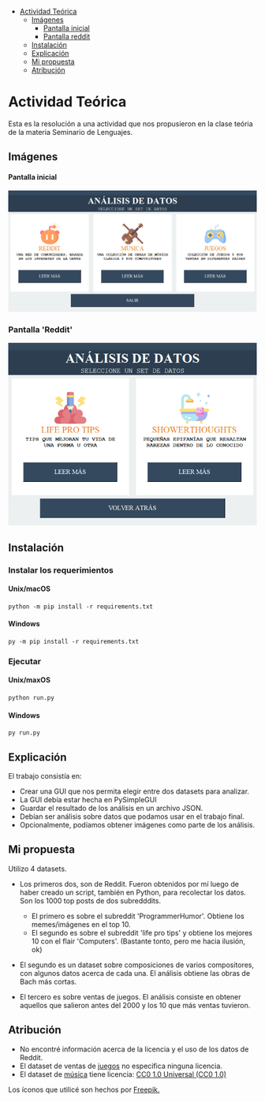 - [Actividad Teórica](#actividad-teórica)
  - [Imágenes](#imágenes)
      - [Pantalla inicial](#pantalla-inicial)
      - [Pantalla reddit](#pantalla-reddit)
  - [Instalación](#instalación)
  - [Explicación](#explicación)
  - [Mi propuesta](#mi-propuesta)
  - [Atribución](#atribución)

# Actividad Teórica
Esta es la resolución a una actividad que nos propusieron en la clase teória de la materia Seminario de Lenguajes.

## Imágenes

#### Pantalla inicial
![Ventana inicial](img/Pantalla-Inicial.png)

### Pantalla 'Reddit'
![Ventana Reddit](img/Pantalla-Reddit.png)

## Instalación
### Instalar los requerimientos

#### Unix/macOS
```
python -m pip install -r requirements.txt
```

#### Windows
```
py -m pip install -r requirements.txt
```
### Ejecutar

#### Unix/maxOS
```
python run.py
```

#### Windows
```
py run.py
```

## Explicación
El trabajo consistía en:
- Crear una GUI que nos permita elegir entre dos datasets para analizar.
- La GUI debía estar hecha en PySimpleGUI
- Guardar el resultado de los análisis en un archivo JSON.
- Debían ser análisis sobre datos que podamos usar en el trabajo final.
- Opcionalmente, podíamos obtener imágenes como parte de los análisis.

## Mi propuesta
Utilizo 4 datasets.

- Los primeros dos, son de Reddit. Fueron obtenidos por mí luego de haber creado un script, también en Python, para recolectar los datos. Son los 1000 top posts de dos subredddits. 
  - El primero es sobre el subreddit 'ProgrammerHumor'. Obtiene los memes/imágenes en el top 10.
  - El segundo es sobre el subreddit 'life pro tips' y obtiene los mejores 10 con el flair 'Computers'. 
(Bastante tonto, pero me hacia ilusión, ok)

- El segundo es un dataset sobre composiciones de varios compositores, con algunos datos acerca de cada una. El análisis obtiene las obras de Bach más cortas.

- El tercero es sobre ventas de juegos. El análisis consiste en obtener aquellos que salieron antes del 2000 y los 10 que más ventas tuvieron.

## Atribución
- No encontré información acerca de la licencia y el uso de los datos de Reddit.
- El dataset de ventas de [juegos](https://www.kaggle.com/gregorut/videogamesales) no especifica ninguna licencia.
- El dataset de [música](https://www.kaggle.com/imsparsh/musicnet-dataset?select=musicnet_metadata.csv) tiene licencia: [CC0 1.0 Universal (CC0 1.0)](https://creativecommons.org/publicdomain/zero/1.0/)

Los íconos que utilicé son hechos por [Freepik.](https://www.flaticon.com/authors/freepik)

